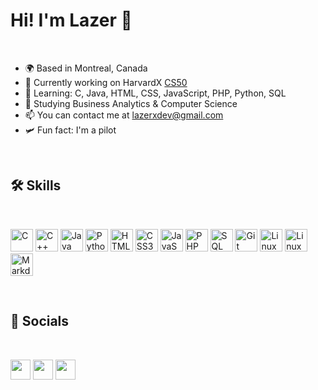 # Hi! I'm Lazer 👋
<br>

- 🌍 Based in Montreal, Canada
- 🔭 Currently working on HarvardX [CS50](https://cs50.harvard.edu/x/2024/)
- 🧠 Learning: C, Java, HTML, CSS, JavaScript, PHP, Python, SQL
- 🚀 Studying Business Analytics & Computer Science 
- 📫 You can contact me at [lazerxdev@gmail.com](mailto:lazerxdev@gmail.com)
- 🛩️ Fun fact: I'm a pilot

<br>

## 🛠️ Skills

<br>

<p align="left">
  <a href="https://www.w3schools.com/c/index.php" target="_blank" rel="noreferrer"><img src="https://cdn.jsdelivr.net/gh/devicons/devicon@latest/icons/c/c-original.svg" width="36" height="36" alt="C"/></a>
  <a href="https://isocpp.org/" target="_blank" rel="noreferrer"><img src="https://cdn.jsdelivr.net/gh/devicons/devicon@latest/icons/cplusplus/cplusplus-original.svg" width="36" height="36" alt="C++"/></a>
  <a href="https://www.java.com/en/" target="_blank" rel="noreferrer"><img src="https://cdn.jsdelivr.net/gh/devicons/devicon@latest/icons/java/java-original.svg" width="36" height="36" alt="Java"/></a>
  <a href="https://www.python.org/" target="_blank" rel="noreferrer"><img src="https://cdn.jsdelivr.net/gh/devicons/devicon@latest/icons/python/python-original.svg" width="36" height="36" alt="Python"/></a>
  <a href="https://developer.mozilla.org/en-US/docs/Web/HTML" target="_blank" rel="noreferrer"><img src="https://cdn.jsdelivr.net/gh/devicons/devicon@latest/icons/html5/html5-original.svg" width="36" height="36" alt="HTML5"/></a>
  <a href="https://developer.mozilla.org/en-US/docs/Web/CSS" target="_blank" rel="noreferrer"><img src="https://cdn.jsdelivr.net/gh/devicons/devicon@latest/icons/css3/css3-original.svg" width="36" height="36" alt="CSS3"/></a>
  <a href="https://developer.mozilla.org/en-US/docs/Web/JavaScript" target="_blank" rel="noreferrer"><img src="https://cdn.jsdelivr.net/gh/devicons/devicon@latest/icons/javascript/javascript-original.svg" width="36" height="36" alt="JavaScript"/></a>
  <a href="https://www.php.net/" target="_blank" rel="noreferrer"><img src="https://cdn.jsdelivr.net/gh/devicons/devicon@latest/icons/php/php-original.svg" width="36" height="36" alt="PHP"/></a>
  <a href="https://developer.mozilla.org/en-US/docs/Glossary/SQL" target="_blank" rel="noreferrer"><img src="https://cdn.jsdelivr.net/gh/devicons/devicon@latest/icons/azuresqldatabase/azuresqldatabase-original.svg" width="36" height="36" alt="SQL"/></a>
  <a href="https://git-scm.com/" target="_blank" rel="noreferrer"><img src="https://cdn.jsdelivr.net/gh/devicons/devicon@latest/icons/git/git-original.svg" width="36" height="36" alt="Git"/></a>
  <a href="https://code.visualstudio.com/" target="_blank" rel="noreferrer"><img src="https://cdn.jsdelivr.net/gh/devicons/devicon@latest/icons/vscode/vscode-original.svg" width="36" height="36" alt="Linux"/></a>
  <a href="https://www.linux.org" target="_blank" rel="noreferrer"><img src="https://cdn.jsdelivr.net/gh/devicons/devicon@latest/icons/linux/linux-original.svg" width="36" height="36" alt="Linux"/></a>
  <a href="https://www.markdownguide.org/" target="_blank" rel="noreferrer"><img src="https://cdn.jsdelivr.net/gh/devicons/devicon@latest/icons/markdown/markdown-original.svg" width="36" height="36" alt="Markdown"/></a></p>

<br>

## 📱 Socials
<br>
<p align="left">
  <a href="https://twitter.com/lazerxdev" target="_blank" rel="noreferrer"><img src="https://raw.githubusercontent.com/danielcranney/readme-generator/main/public/icons/socials/twitter.svg" width="32" height="32" /></a>
  <a href="https://github.com/lazerxdev" target="_blank" rel="noreferrer"><img src="https://raw.githubusercontent.com/danielcranney/readme-generator/main/public/icons/socials/github.svg" width="32" height="32"/></a>
  <a href="https://discord.com/users/1206466272334708736" target="_blank" rel="noreferrer"><img src="https://raw.githubusercontent.com/danielcranney/readme-generator/main/public/icons/socials/discord.svg" width="32" height="32" /></a></p>
